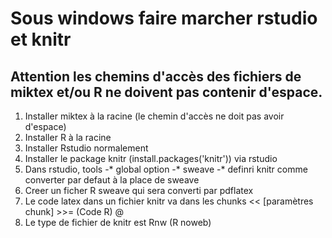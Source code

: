 # Sous windows faire marcher rstudio et knitr 

## Attention les chemins d'accès des fichiers de miktex et/ou R ne doivent pas contenir d'espace.

1. Installer miktex à la racine (le chemin d'accès ne doit pas avoir d'espace)
2. Installer R à la racine 
3. Installer Rstudio normalement 
4. Installer le package knitr (install.packages('knitr')) via rstudio
5. Dans rstudio, tools -* global option -* sweave -* definri knitr comme converter par defaut à la place de sweave
6. Creer un ficher R sweave qui sera converti par pdflatex
7. Le code latex dans un fichier knitr va dans les chunks << [paramètres chunk] >>=  (Code R)  @
8. Le type de fichier de knitr est Rnw (R noweb)
